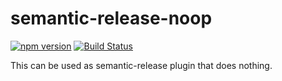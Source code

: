 # semantic-release-noop

[![npm version](https://badge.fury.io/js/semantic-release-noop.svg)](https://badge.fury.io/js/semantic-release-noop)
[![Build Status](https://travis-ci.org/Kamshak/semantic-release-noop.svg?branch=master)](https://travis-ci.org/Kamshak/semantic-release-noop)

This can be used as semantic-release plugin that does nothing.
